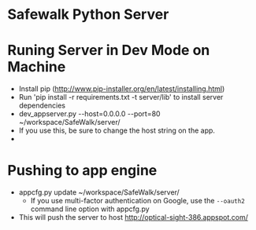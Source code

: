 Safewalk Python Server
========

Runing Server in Dev Mode on Machine
========
 * Install pip (http://www.pip-installer.org/en/latest/installing.html)
 * Run 'pip install -r requirements.txt -t server/lib' to install server dependencies
 * dev_appserver.py --host=0.0.0.0  --port=80 ~/workspace/SafeWalk/server/
 * If you use this, be sure to change the host string on the app. 
 *

Pushing to app engine
===== 
 * appcfg.py update ~/workspace/SafeWalk/server/
   * If you use multi-factor authentication on Google, use the `--oauth2` command line option with appcfg.py
 * This will push the server to host http://optical-sight-386.appspot.com/

